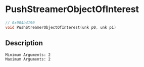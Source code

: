# PushStreamerObjectOfInterest
```c
// 0x004b4190
void PushStreamerObjectOfInterest(unk p0, unk p1)
```
## Description
```
Minimum Arguments: 2
Maximum Arguments: 2
```
